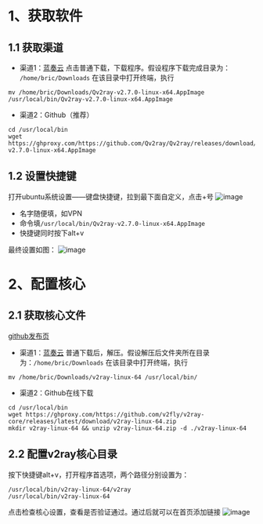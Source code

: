 # 1、获取软件
## 1.1 获取渠道
- 渠道1：[蓝奏云](https://hzyy.lanzoux.com/iUSv5089y0ah)
点击普通下载，下载程序。假设程序下载完成目录为：` /home/bric/Downloads`
在该目录中打开终端，执行
```
mv /home/bric/Downloads/Qv2ray-v2.7.0-linux-x64.AppImage /usr/local/bin/Qv2ray-v2.7.0-linux-x64.AppImage
```
- 渠道2：Github（推荐）
```
cd /usr/local/bin
wget https://ghproxy.com/https://github.com/Qv2ray/Qv2ray/releases/download/v2.7.0/Qv2ray-v2.7.0-linux-x64.AppImage
```
## 1.2 设置快捷键

打开ubuntu系统设置——键盘快捷键，拉到最下面自定义，点击+号
![image](https://img2022.cnblogs.com/blog/2937389/202208/2937389-20220802181130581-1384398096.png)

- 名字随便填，如VPN
- 命令填`/usr/local/bin/Qv2ray-v2.7.0-linux-x64.AppImage`
- 快捷键同时按下alt+v

最终设置如图：
![image](https://img2022.cnblogs.com/blog/2937389/202208/2937389-20220802181133304-1117655194.png)

# 2、配置核心
## 2.1 获取核心文件
[github发布页](https://github.com/v2fly/v2ray-core/releases)
- 渠道1：[蓝奏云](https://hzyy.lanzoux.com/ixAdE089zpqj)
普通下载后，解压。假设解压后文件夹所在目录为：`/home/bric/Downloads`
在该目录中打开终端，执行
```
mv /home/bric/Downloads/v2ray-linux-64 /usr/local/bin/
```
- 渠道2：Github在线下载
```
cd /usr/local/bin
wget https://ghproxy.com/https://github.com/v2fly/v2ray-core/releases/latest/download/v2ray-linux-64.zip
mkdir v2ray-linux-64 && unzip v2ray-linux-64.zip -d ./v2ray-linux-64
```
## 2.2 配置v2ray核心目录
按下快捷键alt+v，打开程序首选项，两个路径分别设置为：
```
/usr/local/bin/v2ray-linux-64/v2ray
/usr/local/bin/v2ray-linux-64
```
点击检查核心设置，查看是否验证通过。通过后就可以在首页添加链接
![image](https://img2022.cnblogs.com/blog/2937389/202208/2937389-20220802181148979-121158998.png)
